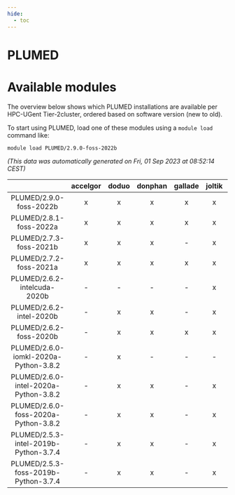 ```yaml
---
hide:
  - toc
---
```


PLUMED
======

# Available modules


The overview below shows which PLUMED installations are available per HPC-UGent Tier-2cluster, ordered based on software version (new to old).

To start using PLUMED, load one of these modules using a `module load` command like:

```shell
module load PLUMED/2.9.0-foss-2022b
```

*(This data was automatically generated on Fri, 01 Sep 2023 at 08:52:14 CEST)*  

| |accelgor|doduo|donphan|gallade|joltik|skitty|swalot|victini|
| :---: | :---: | :---: | :---: | :---: | :---: | :---: | :---: | :---: |
|PLUMED/2.9.0-foss-2022b|x|x|x|x|x|x|x|x|
|PLUMED/2.8.1-foss-2022a|x|x|x|x|x|x|x|x|
|PLUMED/2.7.3-foss-2021b|x|x|x|-|x|x|x|x|
|PLUMED/2.7.2-foss-2021a|x|x|x|x|x|x|x|x|
|PLUMED/2.6.2-intelcuda-2020b|-|-|-|-|x|-|-|-|
|PLUMED/2.6.2-intel-2020b|-|x|x|-|x|-|-|-|
|PLUMED/2.6.2-foss-2020b|-|x|x|x|x|x|x|x|
|PLUMED/2.6.0-iomkl-2020a-Python-3.8.2|-|x|-|-|-|-|-|-|
|PLUMED/2.6.0-intel-2020a-Python-3.8.2|-|x|x|-|x|x|x|x|
|PLUMED/2.6.0-foss-2020a-Python-3.8.2|-|x|x|-|x|x|x|x|
|PLUMED/2.5.3-intel-2019b-Python-3.7.4|-|x|x|-|x|x|-|x|
|PLUMED/2.5.3-foss-2019b-Python-3.7.4|-|x|x|-|x|x|-|x|
